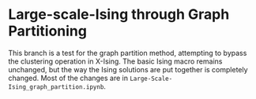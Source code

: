 # Large-scale-Ising through Graph Partitioning
This branch is a test for the graph partition method, attempting to bypass the clustering operation in X-Ising. The basic Ising macro remains unchanged, but the way the Ising solutions are put together is completely changed. Most of the changes are in `Large-Scale-Ising_graph_partition.ipynb`.
